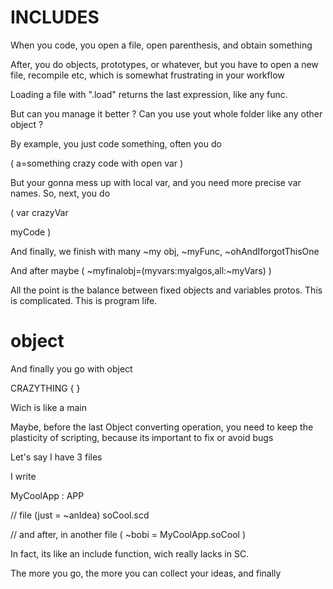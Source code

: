 INCLUDES
====

When you code, you open a file, open parenthesis, and obtain something

After, you do objects, prototypes, or whatever, but you have to open a new file, recompile etc, which is somewhat frustrating in your workflow

Loading a file with ".load" returns the last expression, like any func.

But can you manage it better ? Can you use yout whole folder like any other object ?

By example, you just code something, often you do

(
a=something
crazy code with open var
)

But your gonna mess up with local var, and you need more precise var names. So, next, you do

(
var crazyVar

myCode
)

And finally, we finish with many
~my obj, ~myFunc, ~ohAndIforgotThisOne

And after maybe
(
~myfinalobj=(myvars:myalgos,all:~myVars)
)

All the point is the balance between fixed objects and variables protos. This is complicated. This is program life.

object
==

And finally you go with object

CRAZYTHING { }

Wich is like a main

Maybe, before the last Object converting operation, you need to keep the plasticity of scripting, because its important to fix or avoid bugs

Let's say I have 3 files

I write

MyCoolApp : APP

// file
(just = ~anIdea)
soCool.scd

// and after, in another file
(
~bobi = MyCoolApp.soCool
)

In fact, its like an include function, wich really lacks in SC. 


The more you go, the more you can collect your ideas, and finally
